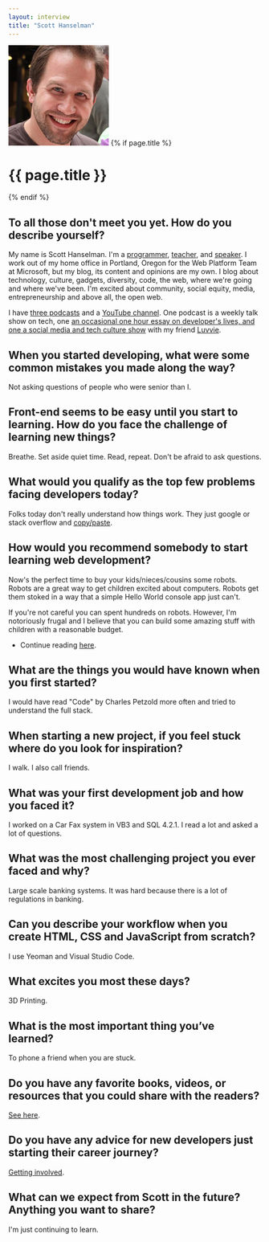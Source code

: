 ```yaml
---
layout: interview
title: "Scott Hanselman"
---
```

<img class="" src="/assets/images/portrait-scott-hanselman.jpg" alt="Photo Scott Hanselman"  />
{% if page.title %}
  <h1 class="">{{ page.title }}</h1>
{% endif %}

## To all those don't meet you yet. How do you describe yourself?

My name is Scott Hanselman. I'm a [programmer](http://github.com/shanselman), [teacher](http://www.hanselman.com/blog/), and [speaker](http://www.hanselman.com/speaking/). I work out of my home office in Portland, Oregon for the Web Platform Team at Microsoft, but my blog, its content and opinions are my own. I blog about technology, culture, gadgets, diversity, code, the web, where we're going and where we've been. I'm excited about community, social equity, media, entrepreneurship and above all, the open web.

I have [three podcasts](http://www.hanselman.com/podcasts/) and a [YouTube channel](https://www.youtube.com/user/shanselman). One podcast is a weekly talk show on tech, one [an occasional one hour essay on developer's lives, and one a social media and tech culture show](http://thisdeveloperslife.com/) with my friend [Luvvie](http://www.awesomelyluvvie.com/).

## When you started developing, what were some common mistakes you made along the way?

Not asking questions of people who were senior than I.

## Front-end seems to be easy until you start to learning. How do you face the challenge of learning new things?

Breathe. Set aside quiet time. Read, repeat. Don't be afraid to ask questions.

## What would you qualify as the top few problems facing developers today?

Folks today don't really understand how things work. They just google or stack overflow and [copy/paste](http://www.hanselman.com/blog/AmIReallyADeveloperOrJustAGoodGoogler.aspx).

## How would you recommend somebody to start learning web development?

Now's the perfect time to buy your kids/nieces/cousins some robots. Robots are a great way to get children excited about computers. Robots get them stoked in a way that a simple Hello World console app just can't.

If you're not careful you can spent hundreds on robots. However, I'm notoriously frugal and I believe that you can build some amazing stuff with children with a reasonable budget.

- Continue reading [here](http://www.hanselman.com/blog/GettingStartedWithRobotsForKidsAndChildrenInSTEMThisHolidaySeason.aspx).

## What are the things you would have known when you first started?

I would have read "Code" by Charles Petzold more often and tried to understand the full stack.

## When starting a new project, if you feel stuck where do you look for inspiration?

I walk. I also call friends.

## What was your first development job and how you faced it?

I worked on a Car Fax system in VB3 and SQL 4.2.1. I read a lot and asked a lot of questions.

## What was the most challenging project you ever faced and why?

Large scale banking systems. It was hard because there is a lot of regulations in banking.

## Can you describe your workflow when you create HTML, CSS and JavaScript from scratch?

I use Yeoman and Visual Studio Code.

## What excites you most these days?

3D Printing.

## What is the most important thing you’ve learned?

To phone a friend when you are stuck.

## Do you have any favorite books, videos, or resources that you could share with the readers?

[See here](http://www.hanselman.com/blog/SixEssentialLanguageAgnosticProgrammingBooks.aspx).

## Do you have any advice for new developers just starting their career journey?

[Getting involved](http://www.codenewbie.org/podcast/getting-involved).

## What can we expect from Scott in the future? Anything you want to share?

I'm just continuing to learn.
